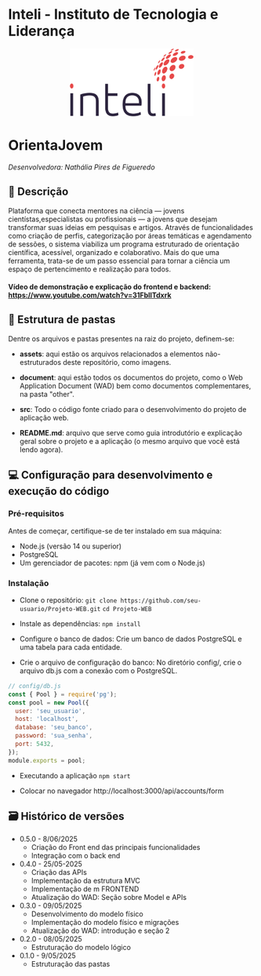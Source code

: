 # Inteli - Instituto de Tecnologia e Liderança 

<p align="center">
<a href= "https://www.inteli.edu.br/"><img src="/assets/inteli.png" alt="Inteli - Instituto de Tecnologia e Liderança" border="0" width="50%"></a>
</p>


# OrientaJovem


*Desenvolvedora: Nathália Pires de Figueredo*


## 📝 Descrição

Plataforma que conecta mentores na ciência — jovens cientístas,especialistas ou profissionais — a jovens que desejam transformar suas ideias em pesquisas e artigos. Através de funcionalidades como criação de perfis, categorização por áreas temáticas e agendamento de sessões, o sistema viabiliza um programa estruturado de orientação científica, acessível, organizado e colaborativo. Mais do que uma ferramenta, trata-se de um passo essencial para tornar a ciência um espaço de pertencimento e realização para todos.

####  Vídeo de demonstração e explicação do frontend e backend: https://www.youtube.com/watch?v=31FblITdxrk

## 📁 Estrutura de pastas

Dentre os arquivos e pastas presentes na raiz do projeto, definem-se:

- <b>assets</b>: aqui estão os arquivos relacionados a elementos não-estruturados deste repositório, como imagens.

- <b>document</b>: aqui estão todos os documentos do projeto, como o Web Application  Document (WAD) bem como documentos complementares, na pasta "other".

- <b>src</b>: Todo o código fonte criado para o desenvolvimento do projeto de aplicação web.

- <b>README.md</b>: arquivo que serve como guia introdutório e explicação geral sobre o projeto e a aplicação (o mesmo arquivo que você está lendo agora).

## 💻 Configuração para desenvolvimento e execução do código

### Pré-requisitos
Antes de começar, certifique-se de ter instalado em sua máquina:
- Node.js (versão 14 ou superior)
- PostgreSQL
- Um gerenciador de pacotes: npm (já vem com o Node.js)

### Instalação
- Clone o repositório:
`git clone https://github.com/seu-usuario/Projeto-WEB.git`
`cd Projeto-WEB`
- Instale as dependências:
`npm install`
- Configure o banco de dados:
Crie um banco de dados PostgreSQL e uma tabela para cada entidade.

- Crie o arquivo de configuração do banco:
No diretório config/, crie o arquivo db.js com a conexão com o PostgreSQL. 

```js
// config/db.js
const { Pool } = require('pg');
const pool = new Pool({
  user: 'seu_usuario',
  host: 'localhost',
  database: 'seu_banco',
  password: 'sua_senha',
  port: 5432,
});
module.exports = pool;
```

- Executando a aplicação
`npm start`

- Colocar no navegador http://localhost:3000/api/accounts/form




## 🗃 Histórico de versões
* 0.5.0 - 8/06/2025
    * Criação do Front end das principais funcionalidades
    * Integração com o back end
* 0.4.0 - 25/05-2025
    * Criação das APIs
    * Implementação da estrutura MVC
    * Implementação de m FRONTEND
    * Atualização do WAD: Seção sobre Model e APIs
* 0.3.0 - 09/05/2025
    * Desenvolvimento do modelo físico
    * Implementação do modelo físico e migrações
    *  Atualização do WAD: introdução e seção 2
* 0.2.0 - 08/05/2025
    * Estruturação do modelo lógico
* 0.1.0 - 9/05/2025
    * Estruturação das pastas
